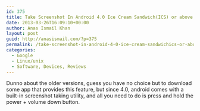 ```yaml
---
id: 375
title: Take Screenshot In Android 4.0 Ice Cream Sandwich(ICS) or above
date: 2013-03-26T16:09:10+00:00
author: Anas Ismail Khan
layout: post
guid: http://anasismail.com/?p=375
permalink: /take-screenshot-in-android-4-0-ice-cream-sandwichics-or-above
categories:
  - Google
  - Linux/unix
  - Software, Devices, Reviews
---
```

Dunno about the older versions, guess you have no choice but to download some app that provides this feature, but since 4.0, android comes with a built-in screenshot taking utility, and all you need to do is press and hold the power + volume down button.